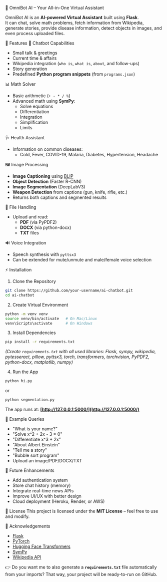 🤖 OmniBot AI – Your All-in-One Virtual Assistant

OmniBot AI is an **AI-powered Virtual Assistant** built using **Flask**.  
It can chat, solve math problems, fetch information from Wikipedia, generate stories, provide disease information, detect objects in images, and even process uploaded files.  

🚀 Features
🤖 Chatbot Capabilities
- Small talk & greetings
- Current time & affairs
- Wikipedia integration (`who is`, `what is`, `about`, and follow-ups)
- Story generation
- Predefined **Python program snippets** (from `programs.json`)

📊 Math Solver
- Basic arithmetic (`+ - * / %`)
- Advanced math using **SymPy**:
  - Solve equations
  - Differentiation
  - Integration
  - Simplification
  - Limits

🩺 Health Assistant
- Information on common diseases:
  - Cold, Fever, COVID-19, Malaria, Diabetes, Hypertension, Headache

🖼️ Image Processing
- **Image Captioning** using [BLIP](https://huggingface.co/Salesforce/blip-image-captioning-base)
- **Object Detection** (Faster R-CNN)
- **Image Segmentation** (DeepLabV3)
- **Weapon Detection** from captions (gun, knife, rifle, etc.)
- Returns both captions and segmented results

📂 File Handling
- Upload and read:
  - **PDF** (via PyPDF2)
  - **DOCX** (via python-docx)
  - **TXT** files

🔊 Voice Integration
- Speech synthesis with `pyttsx3`
- Can be extended for mute/unmute and male/female voice selection

⚡ Installation
1. Clone the Repository
```bash
git clone https://github.com/your-username/ai-chatbot.git
cd ai-chatbot
````

2. Create Virtual Environment

```bash
python -m venv venv
source venv/bin/activate   # On Mac/Linux
venv\Scripts\activate      # On Windows
```

3. Install Dependencies

```bash
pip install -r requirements.txt
```

*(Create `requirements.txt` with all used libraries: Flask, sympy, wikipedia, pytesseract, pillow, pyttsx3, torch, transformers, torchvision, PyPDF2, python-docx, matplotlib, numpy)*

4. Run the App

```bash
python hi.py
```

or

```bash
python segmentation.py
```

The app runs at: **[http://127.0.0.1:5000/](http://127.0.0.1:5000/)**

🎯 Example Queries
* "What is your name?"
* "Solve x^2 + 2x - 3 = 0"
* "Differentiate x^3 + 2x"
* "About Albert Einstein"
* "Tell me a story"
* "Bubble sort program"
* Upload an image/PDF/DOCX/TXT
  
📌 Future Enhancements
* Add authentication system
* Store chat history (memory)
* Integrate real-time news APIs
* Improve UI/UX with better design
* Cloud deployment (Heroku, Render, or AWS)

📜 License
This project is licensed under the **MIT License** – feel free to use and modify.

🙌 Acknowledgements
* [Flask](https://flask.palletsprojects.com/)
* [PyTorch](https://pytorch.org/)
* [Hugging Face Transformers](https://huggingface.co/)
* [SymPy](https://www.sympy.org/)
* [Wikipedia API](https://pypi.org/project/wikipedia/)



👉 Do you want me to also generate a **`requirements.txt`** file automatically from your imports? That way, your project will be ready-to-run on GitHub.
```
